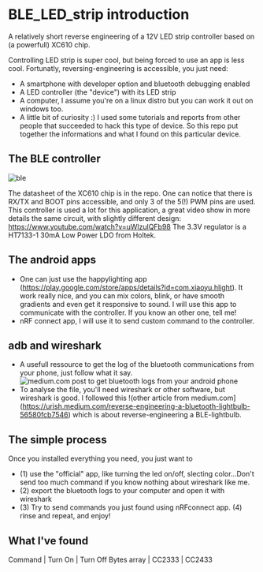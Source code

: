 # BLE_LED_strip introduction
A relatively short reverse engineering of a 12V LED strip controller based on (a powerfull) XC610 chip.

Controlling LED strip is super cool, but being forced to use an app is less cool.
Fortunatly, reversing-engineering is accessible, you just need:
- A smartphone with developer option and bluetooth debugging enabled
- A LED controller (the "device") with its LED strip
- A computer, I assume you're on a linux distro but you can work it out on windows too.
- A little bit of curiosity :)
I used some tutorials and reports from other people that succeeded to hack this type of device.
So this repo put together the informations and what I found on this particular device.

## The BLE controller
![ble](https://github.com/NotACoin/BLE_LED_strip/assets/60425329/f89ab1e7-64a5-41d1-937f-345e4480ba07)

The datasheet of the XC610 chip is in the repo.
One can notice that there is RX/TX and BOOT pins accessible, and only 3 of the 5(!) PWM pins are used.
This controller is used a lot for this application, a great video show in more details the same circuit, 
with slightly different design: https://www.youtube.com/watch?v=uWlzulQFb98
The 3.3V regulator is a HT7133-1 30mA Low Power LDO from Holtek.
## The android apps
- One can just use the happylighting app (https://play.google.com/store/apps/details?id=com.xiaoyu.hlight). 
It work really nice, and you can mix colors, blink, or have smooth gradients and even get it responsive to sound.
I will use this app to communicate with the controller. If you know an other one, tell me!
- nRF connect app, I will use it to send custom command to the controller.
## adb and wireshark
- A usefull ressource to get the log of the bluetooth communications from your phone, just follow what it say.
![medium.com post to get bluetooth logs from your android phone](https://medium.com/@charlie.d.anderson/how-to-get-the-bluetooth-host-controller-interface-logs-from-a-modern-android-phone-d23bde00b9fa)  
- To analyse the file, you'll need wireshark or other software, but wireshark is good. I followed this !(other article from medium.com](https://urish.medium.com/reverse-engineering-a-bluetooth-lightbulb-56580fcb7546) which is about reverse-engineering a BLE-lightbulb.
## The simple process
Once you installed everything you need, you just want to 
- (1) use the "official" app, like turning the led on/off, slecting color...Don't send too much command if you know nothing about wireshark like me.
- (2) export the bluetooth logs to your computer and open it with wireshark
- (3) Try to send commands you just found using nRFconnect app.
(4) rinse and repeat, and enjoy!
## What I've found
Command | Turn On | Turn Off
Bytes array | CC2333 | CC2433
